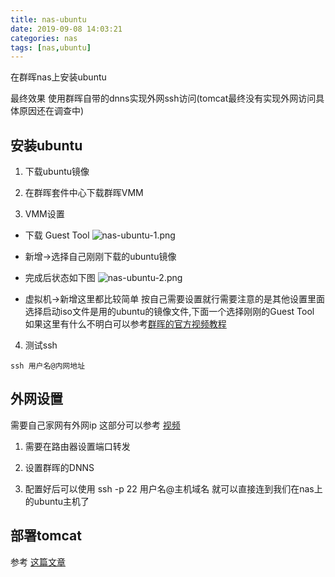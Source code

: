 ```yaml
---
title: nas-ubuntu
date: 2019-09-08 14:03:21
categories: nas
tags: [nas,ubuntu]
---
```

在群晖nas上安装ubuntu
<!--more-->
最终效果 使用群晖自带的dnns实现外网ssh访问(tomcat最终没有实现外网访问具体原因还在调查中)

## 安装ubuntu

1. 下载ubuntu镜像

2. 在群晖套件中心下载群晖VMM

3. VMM设置

- 下载 Guest Tool
![nas-ubuntu-1.png](https://losssblog.oss-cn-hangzhou.aliyuncs.com/nas-ubuntu-1.png)
- 新增->选择自己刚刚下载的ubuntu镜像
- 完成后状态如下图
![nas-ubuntu-2.png](https://losssblog.oss-cn-hangzhou.aliyuncs.com/nas-ubuntu-2.png)

- 虚拟机->新增这里都比较简单 按自己需要设置就行需要注意的是其他设置里面选择启动iso文件是用的ubuntu的镜像文件,下面一个选择刚刚的Guest Tool
如果这里有什么不明白可以参考[群晖的官方视频教程](https://www.bilibili.com/video/av25745315/)

4. 测试ssh

`ssh 用户名@内网地址`

## 外网设置

需要自己家网有外网ip 这部分可以参考 [视频](https://www.youtube.com/watch?v=6baVu1yLZ9Q)

1. 需要在路由器设置端口转发

1. 设置群晖的DNNS

1. 配置好后可以使用 ssh -p 22 用户名@主机域名 就可以直接连到我们在nas上的ubuntu主机了

## 部署tomcat
参考 [这篇文章](https://cloud.tencent.com/developer/article/1162159)